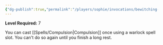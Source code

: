 ```yaml
---
{"dg-publish":true,"permalink":"/players/sophie/invocations/bewitching-whispers/"}
---
```


**Level Required:** 7  


You can cast [[Spells/Compulsion\|Compulsion]] once using a warlock spell slot. You can't do so again until you finish a long rest.